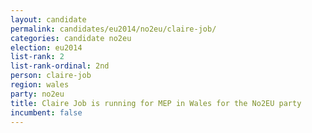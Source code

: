 ```yaml
---
layout: candidate
permalink: candidates/eu2014/no2eu/claire-job/
categories: candidate no2eu
election: eu2014
list-rank: 2
list-rank-ordinal: 2nd
person: claire-job
region: wales
party: no2eu
title: Claire Job is running for MEP in Wales for the No2EU party
incumbent: false
---
```

